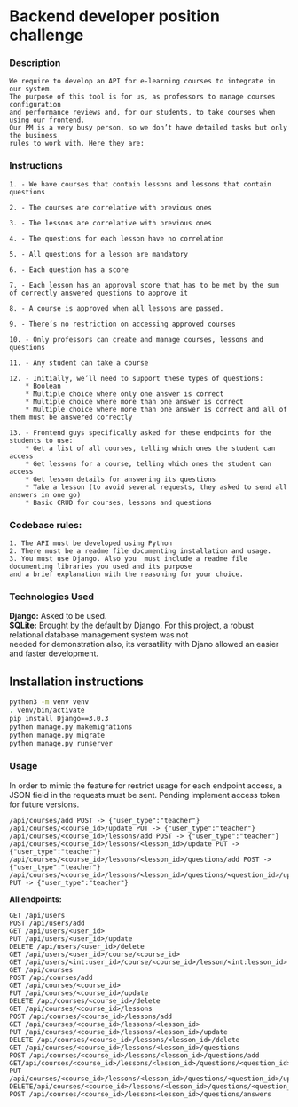 # Backend developer position challenge

### Description

    We require to develop an API for e-learning courses to integrate in our system. 
    The purpose of this tool is for us, as professors to manage courses configuration 
    and performance reviews and, for our students, to take courses when using our frontend. 
    Our PM is a very busy person, so we don’t have detailed tasks but only the business 
    rules to work with. Here they are:

### Instructions

    1. - We have courses that contain lessons and lessons that contain questions

    2. - The courses are correlative with previous ones

    3. - The lessons are correlative with previous ones

    4. - The questions for each lesson have no correlation

    5. - All questions for a lesson are mandatory

    6. - Each question has a score

    7. - Each lesson has an approval score that has to be met by the sum of correctly answered questions to approve it

    8. - A course is approved when all lessons are passed.

    9. - There’s no restriction on accessing approved courses

    10. - Only professors can create and manage courses, lessons and questions

    11. - Any student can take a course

    12. - Initially, we’ll need to support these types of questions:
        * Boolean
        * Multiple choice where only one answer is correct
        * Multiple choice where more than one answer is correct
        * Multiple choice where more than one answer is correct and all of them must be answered correctly

    13. - Frontend guys specifically asked for these endpoints for the students to use:
        * Get a list of all courses, telling which ones the student can access
        * Get lessons for a course, telling which ones the student can access
        * Get lesson details for answering its questions
        * Take a lesson (to avoid several requests, they asked to send all answers in one go)
        * Basic CRUD for courses, lessons and questions

### Codebase rules:

    1. The API must be developed using Python
    2. There must be a readme file documenting installation and usage.
    3. You must use Django. Also you  must include a readme file documenting libraries you used and its purpose 
    and a brief explanation with the reasoning for your choice.

### Technologies Used

**Django:** Asked to be used. \
**SQLite:** Brought by the default by Django. For this project, a robust relational database management system was not  
needed for demonstration also, its versatility with Djano allowed an easier and faster development.

## Installation instructions
```bash
python3 -m venv venv
. venv/bin/activate
pip install Django==3.0.3
python manage.py makemigrations
python manage.py migrate
python manage.py runserver
```
### Usage

In order to mimic the feature for restrict usage for each endpoint access, a JSON field in the requests must be sent. 
Pending implement access token for future versions.

```
/api/courses/add POST -> {"user_type":"teacher"}
/api/courses/<course_id>/update PUT -> {"user_type":"teacher"}
/api/courses/<course_id>/lessons/add POST -> {"user_type":"teacher"}
/api/courses/<course_id>/lessons/<lesson_id>/update PUT -> {"user_type":"teacher"}
/api/courses/<course_id>/lessons/<lesson_id>/questions/add POST -> {"user_type":"teacher"}
/api/courses/<course_id>/lessons/<lesson_id>/questions/<question_id>/update PUT -> {"user_type":"teacher"}
```

**All endpoints:**

```
GET /api/users 
POST /api/users/add 
GET /api/users/<user_id> 
PUT /api/users/<user_id>/update 
DELETE /api/users/<user_id>/delete 
GET /api/users/<user_id>/course/<course_id> 
GET /api/users/<int:user_id>/course/<course_id>/lesson/<int:lesson_id> 
GET /api/courses
POST /api/courses/add 
GET /api/courses/<course_id> 
PUT /api/courses/<course_id>/update 
DELETE /api/courses/<course_id>/delete 
GET /api/courses/<course_id>/lessons 
POST /api/courses/<course_id>/lessons/add 
GET /api/courses/<course_id>/lessons/<lesson_id> 
PUT /api/courses/<course_id>/lessons/<lesson_id>/update 
DELETE /api/courses/<course_id>/lessons/<lesson_id>/delete 
GET /api/courses/<course_id>/lessons/<lesson_id>/questions 
POST /api/courses/<course_id>/lessons/<lesson_id>/questions/add 
GET/api/courses/<course_id>/lessons/<lesson_id>/questions/<question_id>  
PUT /api/courses/<course_id>/lessons/<lesson_id>/questions/<question_id>/update 
DELETE/api/courses/<course_id>/lessons/<lesson_id>/questions/<question_id>/delete 
POST /api/courses/<course_id>/lessons<lesson_id>/questions/answers 
```